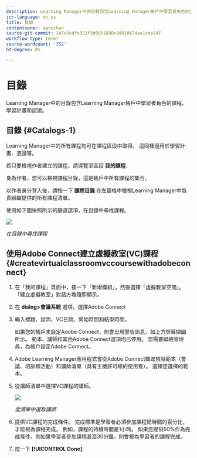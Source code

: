 ```yaml
---
description: Learning Manager中的目錄包含Learning Manager帳戶中學習者角色的課程、學習計畫和認證。
jcr-language: en_us
title: 目錄
contentowner: manochan
source-git-commit: 147e9edfe323f3d0851880cd401067daa1cee84f
workflow-type: tm+mt
source-wordcount: '352'
ht-degree: 0%

---
```




# 目錄

Learning Manager中的目錄包含Learning Manager帳戶中學習者角色的課程、學習計畫和認證。

## 目錄 {#Catalogs-1}

Learning Manager中的所有課程均可在課程區段中取得。 這同樣適用於學習計畫、憑證等。

若只要檢視作者建立的課程，請導覽至區段 **我的課程**.

身為作者，您可以檢視課程目錄，這是帳戶中所有課程的集合。

以作者身分登入後，請按一下 **課程目錄** 在左窗格中檢視Learning Manager中為貴組織提供的所有課程清單。

使用如下圖快照所示的篩選選項，在目錄中尋找課程。

![](assets/search-options.png)

*在目錄中尋找課程*

## 使用Adobe Connect建立虛擬教室(VC)課程 {#createvirtualclassroomvccoursewithadobeconnect}

1. 在「我的課程」頁面中，按一下「新增模組」，然後選擇「虛擬教室空間」。 「建立虛擬教室」對話方塊隨即顯示。
1. 在 **dialog>會議系統** 選項，選擇Adobe Connect
1. 輸入標題、說明、VC日期、開始時間和結束時間。

   如果您的帳戶未設定Adobe Connect，則會出現警告訊息，如上方熒幕擷圖所示。 範本、講師和其他Adobe Connect選項均已停用。 您需要聯絡管理員，為帳戶設定Adobe Connect。

1. Adobe Learning Manager應用程式會從Adobe Connect擷取預設範本（會議、培訓和活動）和講師清單（具有主機許可權的使用者）。 選擇您選擇的範本。

1. 從講師清單中選擇VC課程的講師。

   ![](assets/choose-instructor.png)

   *從清單中選取講師*

1. 提供VC課程的完成條件。 完成標準是學習者必須參加課程總時間的百分比，才能視為課程完成。 例如，課程的持續時間是1小時。 如果您提供50%作為完成條件，則如果學習者參加課程甚至30分鐘，則會視為學習者的課程完成。

1. 按一下 **[!UICONTROL Done]**.
